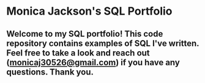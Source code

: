 # Monica Jackson's SQL Portfolio

## Welcome to my SQL portfolio! This code repository contains examples of SQL I've written. Feel free to take a look and reach out (monicaj30526@gmail.com) if you have any questions. Thank you. 
